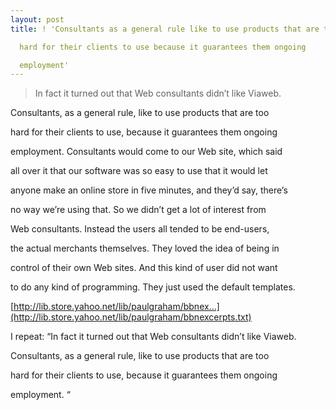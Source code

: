```yaml
---
layout: post
title: ! 'Consultants as a general rule like to use products that are too

  hard for their clients to use because it guarantees them ongoing

  employment'
---
```


>In fact it turned out that Web consultants didn’t like Viaweb.

  Consultants, as a general rule, like to use products that are too

  hard for their clients to use, because it guarantees them ongoing

  employment.  Consultants would come to our Web site, which said

  all over it that our software was so easy to use that it would let

  anyone make an online store in five minutes, and they’d say, there’s

  no way we’re using that.  So we didn’t get a lot of interest from

  Web consultants.  Instead the users all tended to be end-users,

  the actual merchants themselves.  They loved the idea of being in

  control of their own Web sites.  And this kind of user did not want

  to do any kind of programming.  They just used the default templates.

  

[http://lib.store.yahoo.net/lib/paulgraham/bbnex...](http://lib.store.yahoo.net/lib/paulgraham/bbnexcerpts.txt)

I repeat: “In fact it turned out that Web consultants didn’t like Viaweb.

Consultants, as a general rule, like to use products that are too

hard for their clients to use, because it guarantees them ongoing

employment. “
